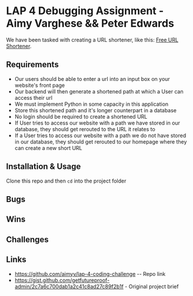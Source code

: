 # LAP 4 Debugging Assignment - Aimy Varghese && Peter Edwards

We have been tasked with creating a URL shortener, like this: [Free URL Shortener](https://free-url-shortener.rb.gy/).

## Requirements
- Our users should be able to enter a url into an input box on your website's front page
- Our backend will then generate a shortened path at which a User can access their url
- We must implement Python in some capacity in this application
- Store this shortened path and it's longer counterpart in a database
- No login should be required to create a shortened URL
- If User tries to access our website with a path we have stored in our database, they should get rerouted to the URL it relates to 
- If a User tries to access our website with a path we do not have stored in our database, they should get rerouted to our homepage where they can create a new short URL

## Installation & Usage

Clone this repo and then `cd` into the project folder

## Bugs

## Wins

## Challenges

## Links
- https://github.com/aimyv/lap-4-coding-challenge -- Repo link
- https://gist.github.com/getfutureproof-admin/2c7a6c700dab1a2c41c8ad27c89f2b1f - Original project brief
